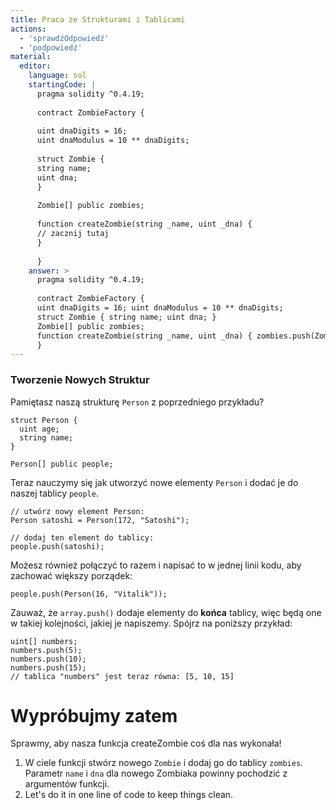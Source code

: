 ```yaml
---
title: Praca ze Strukturami i Tablicami
actions:
  - 'sprawdźOdpowiedź'
  - 'podpowiedź'
material:
  editor:
    language: sol
    startingCode: |
      pragma solidity ^0.4.19;
      
      contract ZombieFactory {
      
      uint dnaDigits = 16;
      uint dnaModulus = 10 ** dnaDigits;
      
      struct Zombie {
      string name;
      uint dna;
      }
      
      Zombie[] public zombies;
      
      function createZombie(string _name, uint _dna) {
      // zacznij tutaj
      }
      
      }
    answer: >
      pragma solidity ^0.4.19;
      
      contract ZombieFactory {
      uint dnaDigits = 16; uint dnaModulus = 10 ** dnaDigits;
      struct Zombie { string name; uint dna; }
      Zombie[] public zombies;
      function createZombie(string _name, uint _dna) { zombies.push(Zombie(_name, _dna)); }
      }
---
```

### Tworzenie Nowych Struktur

Pamiętasz naszą strukturę `Person` z poprzedniego przykładu?

    struct Person {
      uint age;
      string name;
    }
    
    Person[] public people;
    

Teraz nauczymy się jak utworzyć nowe elementy `Person` i dodać je do naszej tablicy `people`.

    // utwórz nowy element Person:
    Person satoshi = Person(172, "Satoshi");
    
    // dodaj ten element do tablicy:
    people.push(satoshi);
    

Możesz również połączyć to razem i napisać to w jednej linii kodu, aby zachować większy porządek:

    people.push(Person(16, "Vitalik"));
    

Zauważ, że `array.push()` dodaje elementy do **końca** tablicy, więc będą one w takiej kolejności, jakiej je napiszemy. Spójrz na poniższy przykład:

    uint[] numbers;
    numbers.push(5);
    numbers.push(10);
    numbers.push(15);
    // tablica "numbers" jest teraz równa: [5, 10, 15]
    

# Wypróbujmy zatem

Sprawmy, aby nasza funkcja createZombie coś dla nas wykonała!

1. W ciele funkcji stwórz nowego `Zombie` i dodaj go do tablicy `zombies`. Parametr `name` i `dna` dla nowego Zombiaka powinny pochodzić z argumentów funkcji.
2. Let's do it in one line of code to keep things clean.